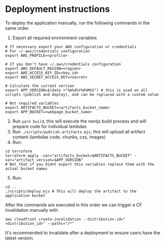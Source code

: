 # Deployment instructions

To deploy the application manually, run the following commands in the same order.

1. Export all required environment variables

```shell
# If necessary export your AWS configuration or credentials
# For ~/.aws/credentials configuration
export AWS_PROFILE=<profile>

# If you don't have ~/.aws/credentials configuration
export AWS_DEFAULT_REGION=<region>
export AWS_ACCESS_KEY_ID=<key_id>
export AWS_SECRET_ACCESS_KEY=<secret>

# Calculate the current version
export APP_VERSION=$(date +"%m%d%Y%H%M%S") # this is used on all scripts (publish and deploy), and can be replaced with a custom value

# Not required variables
export ARTIFACTS_BUCKET=<artifacts_bucket_name>
export APP_BUCKET=<webpage_bucket_name>
```

2. Run `yarn build`, this will execute the nextjs build process and will prepare code for individual lambdas
3. Run `./scripts/publish.artifacts.mjs`, this will upload all artifact content (lambdas code, chunks, css, images)
4. Run:
```shell
cd terraform
terraform apply -var="artifacts_bucket=$ARTIFACTS_BUCKET" -var="artifact_version=$APP_VERSION"
# Not that if you didnt export this variables replace them with the actual bucket names
```
5. Run:
```shell
cd ..
./scripts/deploy.mjs # This will deploy the artifact to the application bucket
```

After the commands are executed in this order we can trigger a CF invalidation manually with 

```shell
aws cloudfront create-invalidation --distribution-id="<distribution_id>" --paths="/*"
```

It's recommended to invalidate after a deployment to ensure users have the latest version.
